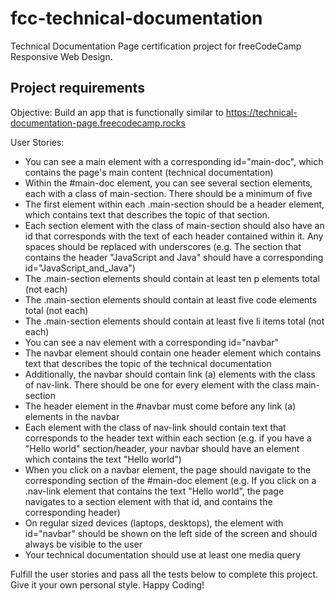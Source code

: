 # fcc-technical-documentation
Technical Documentation Page certification project for freeCodeCamp Responsive Web Design.

## Project requirements

Objective: Build an app that is functionally similar to https://technical-documentation-page.freecodecamp.rocks

User Stories:
   - You can see a main element with a corresponding id="main-doc", which contains the page's main content (technical documentation)
   - Within the #main-doc element, you can see several section elements, each with a class of main-section. There should be a minimum of five
   - The first element within each .main-section should be a header element, which contains text that describes the topic of that section.
   - Each section element with the class of main-section should also have an id that corresponds with the text of each header contained within it. Any spaces should be replaced with underscores (e.g. The section that contains the header "JavaScript and Java" should have a corresponding id="JavaScript_and_Java")
   - The .main-section elements should contain at least ten p elements total (not each)
   - The .main-section elements should contain at least five code elements total (not each)
   - The .main-section elements should contain at least five li items total (not each)
   - You can see a nav element with a corresponding id="navbar"
   - The navbar element should contain one header element which contains text that describes the topic of the technical documentation
   - Additionally, the navbar should contain link (a) elements with the class of nav-link. There should be one for every element with the class main-section
   - The header element in the #navbar must come before any link (a) elements in the navbar
   - Each element with the class of nav-link should contain text that corresponds to the header text within each section (e.g. if you have a "Hello world" section/header, your navbar should have an element which contains the text "Hello world")
   - When you click on a navbar element, the page should navigate to the corresponding section of the #main-doc element (e.g. If you click on a .nav-link element that contains the text "Hello world", the page navigates to a section element with that id, and contains the corresponding header)
   - On regular sized devices (laptops, desktops), the element with id="navbar" should be shown on the left side of the screen and should always be visible to the user
   - Your technical documentation should use at least one media query

Fulfill the user stories and pass all the tests below to complete this project. Give it your own personal style. Happy Coding!

